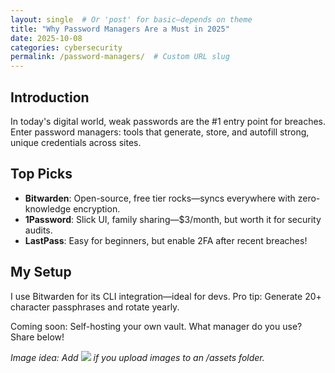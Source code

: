 ```yaml
---
layout: single  # Or 'post' for basic—depends on theme
title: "Why Password Managers Are a Must in 2025"
date: 2025-10-08
categories: cybersecurity
permalink: /password-managers/  # Custom URL slug
---
```


## Introduction
In today's digital world, weak passwords are the #1 entry point for breaches. Enter password managers: tools that generate, store, and autofill strong, unique credentials across sites.

## Top Picks
- **Bitwarden**: Open-source, free tier rocks—syncs everywhere with zero-knowledge encryption.
- **1Password**: Slick UI, family sharing—$3/month, but worth it for security audits.
- **LastPass**: Easy for beginners, but enable 2FA after recent breaches!

## My Setup
I use Bitwarden for its CLI integration—ideal for devs. Pro tip: Generate 20+ character passphrases and rotate yearly.

Coming soon: Self-hosting your own vault. What manager do you use? Share below!

*Image idea: Add ![](/assets/bitwarden-logo.png) if you upload images to an /assets folder.*
